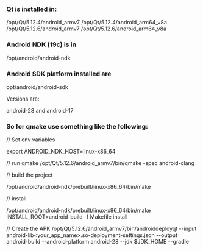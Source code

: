 ### Qt is installed in:

/opt/Qt/5.12.4/android_armv7
/opt/Qt/5.12.4/android_arm64_v8a
/opt/Qt/5.12.6/android_armv7
/opt/Qt/5.12.6/android_arm64_v8a

### Android NDK (19c) is in

/opt/android/android-ndk

### Android SDK platform installed are

opt/android/android-sdk

Versions are:

android-28 and android-17

### So for qmake use something like the following:

// Set env variables

export ANDROID_NDK_HOST=linux-x86_64

// run qmake
/opt/Qt/5.12.6/android_armv7/bin/qmake -spec android-clang

// build the project

/opt/android/android-ndk/prebuilt/linux-x86_64/bin/make

// install

/opt/android/android-ndk/prebuilt/linux-x86_64/bin/make INSTALL_ROOT=android-build -f Makefile install

// Create the APK
/opt/Qt/5.12.6/android_armv7/bin/androiddeployqt --input android-lib<your_app_name>.so-deployment-settings.json --output android-build --android-platform android-28 --jdk $JDK_HOME --gradle
